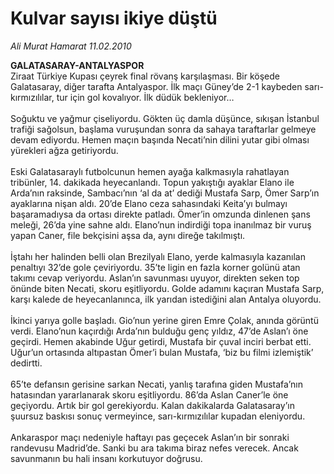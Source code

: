 # Kulvar sayısı ikiye düştü

*Ali Murat Hamarat 11.02.2010*

<div class="taraf_structure_2col_1zq">
<div class="margen_n">



 <p><b>GALATASARAY-ANTALYASPOR</b> <br/>Ziraat Türkiye Kupası çeyrek final rövanş karşılaşması. Bir köşede Galatasaray, diğer tarafta Antalyaspor. İlk maçı Güney’de 2-1 kaybeden sarı-kırmızılılar, tur için gol kovalıyor. İlk düdük bekleniyor… <br/><br/>Soğuktu ve yağmur çiseliyordu. Gökten üç damla düşünce, sıkışan İstanbul trafiği sağolsun, başlama vuruşundan sonra da sahaya taraftarlar gelmeye devam ediyordu. Hemen maçın başında Necati’nin dilini yutar gibi olması yürekleri ağza getiriyordu. <br/><br/>Eski Galatasaraylı futbolcunun hemen ayağa kalkmasıyla rahatlayan tribünler, 14. dakikada heyecanlandı. Topun yakıştığı ayaklar Elano ile Arda’nın raksinde, Sambacı’nın ‘al da at’ dediği Mustafa Sarp, Ömer Sarp’ın ayaklarına nişan aldı. 20’de Elano ceza sahasındaki Keita’yı bulmayı başaramadıysa da ortası direkte patladı. Ömer’in omzunda dinlenen şans meleği, 26’da yine sahne aldı. Elano’nun indirdiği topa inanılmaz bir vuruş yapan Caner, file bekçisini aşsa da, aynı direğe takılmıştı. <br/><br/>İştahı her halinden belli olan Brezilyalı Elano, yerde kalmasıyla kazanılan penaltıyı 32’de gole çeviriyordu. 35’te ligin en fazla korner golünü atan takımı cevap veriyordu. Aslan’ın savunması uyuyor, direkten seken top önünde biten Necati, skoru eşitliyordu. Golde adamını kaçıran Mustafa Sarp, karşı kalede de heyecanlanınca, ilk yarıdan istediğini alan Antalya oluyordu. <br/><br/>İkinci yarıya golle başladı. Gio’nun yerine giren Emre Çolak, anında görüntü verdi. Elano’nun kaçırdığı Arda’nın bulduğu genç yıldız, 47’de Aslan’ı öne geçirdi. Hemen akabinde Uğur getirdi, Mustafa bir çuval inciri berbat etti. Uğur’un ortasında altıpastan Ömer’i bulan Mustafa, ‘biz bu filmi izlemiştik’ dedirtti. <br/><br/>65’te defansın gerisine sarkan Necati, yanlış tarafına giden Mustafa’nın hatasından yararlanarak skoru eşitliyordu. 86’da Aslan Caner’le öne geçiyordu. Artık bir gol gerekiyordu. Kalan dakikalarda Galatasaray’ın şuursuz baskısı sonuç vermeyince, sarı-kırmızılılar kupadan eleniyordu. <br/><br/>Ankaraspor maçı nedeniyle haftayı pas geçecek Aslan’ın bir sonraki randevusu Madrid’de. Sanki bu ara takıma biraz nefes verecek. Ancak savunmanın bu hali insanı korkutuyor doğrusu.</p>
<br/>
<br/>
<br/>



<br/>


<div id="taraf_not">
</div>

</div>


</div>
